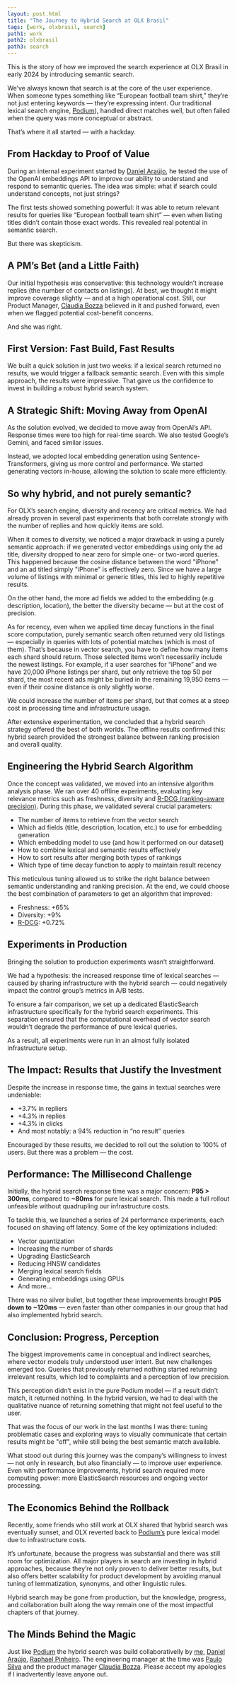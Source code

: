 ```yaml
---
layout: post.html
title: "The Journey to Hybrid Search at OLX Brasil"
tags: [work, olxbrasil, search]
path1: work
path2: olxbrasil
path3: search
---
```


This is the story of how we improved the search experience at OLX Brasil in early 2024 by introducing semantic search.

We’ve always known that search is at the core of the user experience. When someone types something like “European football team shirt,” they’re not just entering keywords — they’re expressing intent. Our traditional lexical search engine, [Podium](/work/olxbrasil/search/podium-the-algorithm-that-defeated-bm25/)), handled direct matches well, but often failed when the query was more conceptual or abstract.

That’s where it all started — with a hackday.

<h2>From Hackday to Proof of Value</h2>

During an internal experiment started by [Daniel Araújo](https://www.linkedin.com/in/daniel-correa-araujo/), he tested the use of the OpenAI embeddings API to improve our ability to understand and respond to semantic queries. The idea was simple: what if search could understand concepts, not just strings?

The first tests showed something powerful: it was able to return relevant results for queries like “European football team shirt” — even when listing titles didn’t contain those exact words. This revealed real potential in semantic search.

But there was skepticism.

<h2>A PM’s Bet (and a Little Faith)</h2>

Our initial hypothesis was conservative: this technology wouldn’t increase replies (the number of contacts on listings). At best, we thought it might improve coverage slightly — and at a high operational cost. Still, our Product Manager, [Claudia Bozza](https://www.linkedin.com/in/claudiabozza/) believed in it and pushed forward, even when we flagged potential cost-benefit concerns.

And she was right.

<h2>First Version: Fast Build, Fast Results</h2>

We built a quick solution in just two weeks: if a lexical search returned no results, we would trigger a fallback semantic search. Even with this simple approach, the results were impressive. That gave us the confidence to invest in building a robust hybrid search system.

<h2>A Strategic Shift: Moving Away from OpenAI</h2>

As the solution evolved, we decided to move away from OpenAI’s API. Response times were too high for real-time search. We also tested Google’s Gemini, and faced similar issues.

Instead, we adopted local embedding generation using Sentence-Transformers, giving us more control and performance. We started generating vectors in-house, allowing the solution to scale more efficiently.

<h2>So why hybrid, and not purely semantic?</h2>

For OLX’s search engine, diversity and recency are critical metrics. We had already proven in several past experiments that both correlate strongly with the number of replies and how quickly items are sold.

When it comes to diversity, we noticed a major drawback in using a purely semantic approach: if we generated vector embeddings using only the ad title, diversity dropped to near zero for simple one- or two-word queries. This happened because the cosine distance between the word "iPhone" and an ad titled simply "iPhone" is effectively zero. Since we have a large volume of listings with minimal or generic titles, this led to highly repetitive results.

On the other hand, the more ad fields we added to the embedding (e.g. description, location), the better the diversity became — but at the cost of precision.

As for recency, even when we applied time decay functions in the final score computation, purely semantic search often returned very old listings — especially in queries with lots of potential matches (which is most of them). That’s because in vector search, you have to define how many items each shard should return. Those selected items won’t necessarily include the newest listings. For example, if a user searches for “iPhone” and we have 20,000 iPhone listings per shard, but only retrieve the top 50 per shard, the most recent ads might be buried in the remaining 19,950 items — even if their cosine distance is only slightly worse.

We could increase the number of items per shard, but that comes at a steep cost in processing time and infrastructure usage.

After extensive experimentation, we concluded that a hybrid search strategy offered the best of both worlds. The offline results confirmed this: hybrid search provided the strongest balance between ranking precision and overall quality.

<h2>Engineering the Hybrid Search Algorithm</h2>

Once the concept was validated, we moved into an intensive algorithm analysis phase. We ran over 40 offline experiments, evaluating key relevance metrics such as freshness, diversity and [R-DCG (ranking-aware precision)](https://medium.com/grupoolxtech/uma-nova-m%C3%A9trica-para-calcular-relev%C3%A2ncia-de-busca-65372f154f8f). During this phase, we validated several crucial parameters:

* The number of items to retrieve from the vector search
* Which ad fields (title, description, location, etc.) to use for embedding generation
* Which embedding model to use (and how it performed on our dataset)
* How to combine lexical and semantic results effectively
* How to sort results after merging both types of rankings
* Which type of time decay function to apply to maintain result recency

This meticulous tuning allowed us to strike the right balance between semantic understanding and ranking precision. At the end, we could choose the best combination of parameters to get an algorithm that improved:

* Freshness: +65%
* Diversity: +9%
* [R-DCG](https://medium.com/grupoolxtech/uma-nova-m%C3%A9trica-para-calcular-relev%C3%A2ncia-de-busca-65372f154f8f): +0.72%


<h2>Experiments in Production</h2>

Bringing the solution to production experiments wasn’t straightforward.

We had a hypothesis: the increased response time of lexical searches — caused by sharing infrastructure with the hybrid search — could negatively impact the control group’s metrics in A/B tests.

To ensure a fair comparison, we set up a dedicated ElasticSearch infrastructure specifically for the hybrid search experiments. This separation ensured that the computational overhead of vector search wouldn’t degrade the performance of pure lexical queries.

As a result, all experiments were run in an almost fully isolated infrastructure setup.

<h2>The Impact: Results that Justify the Investment</h2>

Despite the increase in response time, the gains in textual searches were undeniable:

* +3.7% in repliers
* +4.3% in replies
* +4.3% in clicks
* And most notably: a 94% reduction in “no result” queries

Encouraged by these results, we decided to roll out the solution to 100% of users. But there was a problem — the cost.

<h2>Performance: The Millisecond Challenge</h2>

Initially, the hybrid search response time was a major concern: **P95 > 300ms**, compared to **~80ms** for pure lexical search. This made a full rollout unfeasible without quadrupling our infrastructure costs.

To tackle this, we launched a series of 24 performance experiments, each focused on shaving off latency. Some of the key optimizations included:

* Vector quantization
* Increasing the number of shards
* Upgrading ElasticSearch
* Reducing HNSW candidates
* Merging lexical search fields
* Generating embeddings using GPUs
* And more...

There was no silver bullet, but together these improvements brought **P95 down to ~120ms** — even faster than other companies in our group that had also implemented hybrid search.

<h2>Conclusion: Progress, Perception</h2>

The biggest improvements came in conceptual and indirect searches, where vector models truly understood user intent. But new challenges emerged too. Queries that previously returned nothing started returning irrelevant results, which led to complaints and a perception of low precision.

This perception didn’t exist in the pure Podium model — if a result didn’t match, it returned nothing. In the hybrid version, we had to deal with the qualitative nuance of returning something that might not feel useful to the user.

That was the focus of our work in the last months I was there: tuning problematic cases and exploring ways to visually communicate that certain results might be "off", while still being the best semantic match available.

What stood out during this journey was the company’s willingness to invest — not only in research, but also financially — to improve user experience. Even with performance improvements, hybrid search required more computing power: more ElasticSearch resources and ongoing vector processing.

<h2>The Economics Behind the Rollback</h2>

Recently, some friends who still work at OLX shared that hybrid search was eventually sunset, and OLX reverted back to [Podium’s](/work/olxbrasil/search/podium-the-algorithm-that-defeated-bm25/) pure lexical model due to infrastructure costs.

It’s unfortunate, because the progress was substantial and there was still room for optimization. All major players in search are investing in hybrid approaches, because they’re not only proven to deliver better results, but also offers better scalability for product development by avoiding manual tuning of lemmatization, synonyms, and other linguistic rules.

Hybrid search may be gone from production, but the knowledge, progress, and collaboration built along the way remain one of the most impactful chapters of that journey.

<h2>The Minds Behind the Magic</h2>

Just like [Podium](/work/olxbrasil/search/podium-the-algorithm-that-defeated-bm25/) the hybrid search was build collaborativelly by [me](https://www.linkedin.com/in/timotta/), [Daniel Araújo](https://www.linkedin.com/in/daniel-correa-araujo/), [Raphael Pinheiro](https://www.linkedin.com/in/raphael-pinheiro-b6530a107/). The engineering manager at the time was [Paulo Silva](https://www.linkedin.com/in/paulohesilva/) and the product manager [Claudia Bozza](https://www.linkedin.com/in/claudiabozza/). Please accept my apologies if I inadvertently leave anyone out.